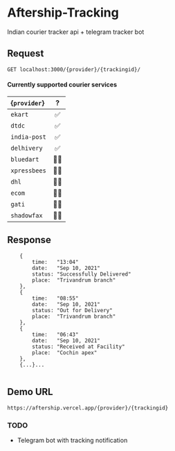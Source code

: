 # Aftership-Tracking
Indian courier tracker api + telegram tracker bot

## Request
```
GET localhost:3000/{provider}/{trackingid}/
```
#### Currently supported courier services


|    {```provider```}     |    ?    |
|    :----------------    | :-----: |
| ```ekart```             |   ✅    |
| ```dtdc```              |   ✅    |
| ```india-post```        |   ✅    |
| ```delhivery```         |   ✅    |
| ```bluedart```          |   🤷‍♀️    |
| ```xpressbees```        |   🤷‍♀️    |
| ```dhl```               |   🤷‍♀️    |
| ```ecom```              |   🤷‍♀️    |
| ```gati```              |   🤷‍♀️    |
| ```shadowfax```         |   🤷‍♀️    |

## Response

```
    {
        time:   "13:04"
        date:   "Sep 10, 2021"
        status: "Successfully Delivered"
        place:  "Trivandrum branch"
    },
    {
        time:   "08:55"
        date:   "Sep 10, 2021"
        status: "Out for Delivery"
        place:  "Trivandrum branch"
    },
    {
        time:   "06:43"
        date:   "Sep 10, 2021"
        status: "Received at Facility"
        place:  "Cochin apex"
    },
    {...}...
    
```
## Demo URL
```
https://aftership.vercel.app/{provider}/{trackingid}
```
### TODO
- Telegram bot with tracking notification